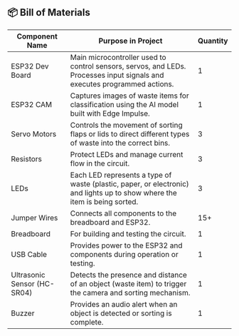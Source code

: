 ## 📦 Bill of Materials

| Component Name            | Purpose in Project                                                                 | Quantity |
|---------------------------|----------------------------------------------------------------------------------|----------|
| ESP32 Dev Board           | Main microcontroller used to control sensors, servos, and LEDs. Processes input signals and executes programmed actions. | 1        |
| ESP32 CAM                 | Captures images of waste items for classification using the AI model built with Edge Impulse. | 1        |
| Servo Motors              | Controls the movement of sorting flaps or lids to direct different types of waste into the correct bins. | 3        |
| Resistors                 | Protect LEDs and manage current flow in the circuit.                             | 3        |
| LEDs                      | Each LED represents a type of waste (plastic, paper, or electronic) and lights up to show where the item is being sorted. | 3        |
| Jumper Wires              | Connects all components to the breadboard and ESP32.                             | 15+      |
| Breadboard                | For building and testing the circuit.                                            | 1        |
| USB Cable                 | Provides power to the ESP32 and components during operation or testing.         | 1        |
| Ultrasonic Sensor (HC-SR04) | Detects the presence and distance of an object (waste item) to trigger the camera and sorting mechanism. | 1        |
| Buzzer                    | Provides an audio alert when an object is detected or sorting is complete.       | 1        |
